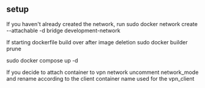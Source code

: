 ## setup
If you haven't already created the network, run
sudo docker network create --attachable -d bridge development-network

If starting dockerfile build over after image deletion 
sudo docker builder prune 

sudo docker compose up -d 

If you decide to attach container to vpn network uncomment network_mode and rename according to the client container name used for the vpn_client
